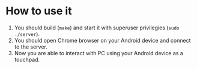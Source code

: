  # How to use it
1. You should build (`make`) and start it with superuser privilegies (`sudo ./server`). 
2. You should open Chrome browser on your Android device and connect to the server. 
3. Now you are able to interact with PC using your Android device as a touchpad.
